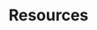 ---
title: Resources
description: How to be successful in this course
weight: 2
lastmod: 2020-11-20T10:11:30-02:00
draft: false
emoji: 
vimeo: 
emoji: 👶
chapter_start: Intro 
video_length: 1:42
---